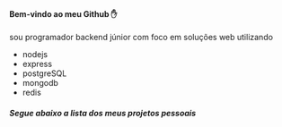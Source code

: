#### Bem-vindo ao meu Github :raised_hand:

sou programador backend júnior 
com foco em soluções web utilizando
* nodejs
* express
* postgreSQL
* mongodb
* redis

##### Segue abaixo a lista dos meus projetos pessoais
